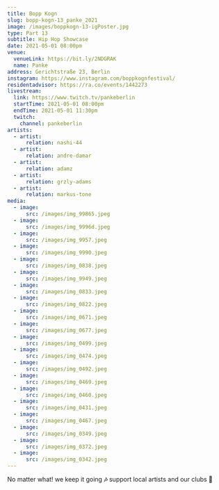 ```yaml
---
title: Bopp Kogn
slug: bopp-kogn-13_panke_2021
image: /images/boppkogn-13-igPoster.jpg
type: Part 13
subtitle: Hip Hop Showcase
date: 2021-05-01 08:00pm
venue:
  venueLink: https://bit.ly/2NDGRAK
  name: Panke
address: Gerichtstraße 23, Berlin
instagram: https://www.instagram.com/boppkognfestival/
residentadvisor: https://ra.co/events/1442273
livestream:
  link: https://www.twitch.tv/pankeberlin
  startTime: 2021-05-01 08:00pm
  endTime: 2021-05-01 11:30pm
  twitch:
    channel: pankeberlin
artists:
  - artist:
      relation: nashi-44
  - artist:
      relation: andre-damar
  - artist:
      relation: adamz
  - artist:
      relation: grzly-adams
  - artist:
      relation: markus-tone
media:
  - image:
      src: /images/img_99865.jpeg
  - image:
      src: /images/img_9996d.jpeg
  - image:
      src: /images/img_9957.jpeg
  - image:
      src: /images/img_9990.jpeg
  - image:
      src: /images/img_0838.jpeg
  - image:
      src: /images/img_9949.jpeg
  - image:
      src: /images/img_0833.jpeg
  - image:
      src: /images/img_0822.jpeg
  - image:
      src: /images/img_0671.jpeg
  - image:
      src: /images/img_0677.jpeg
  - image:
      src: /images/img_0499.jpeg
  - image:
      src: /images/img_0474.jpeg
  - image:
      src: /images/img_0492.jpeg
  - image:
      src: /images/img_0469.jpeg
  - image:
      src: /images/img_0460.jpeg
  - image:
      src: /images/img_0431.jpeg
  - image:
      src: /images/img_0467.jpeg
  - image:
      src: /images/img_0349.jpeg
  - image:
      src: /images/img_0372.jpeg
  - image:
      src: /images/img_0342.jpeg
---
```

No matter what! we keep it going **🎶** support local artists and our clubs 🚀
